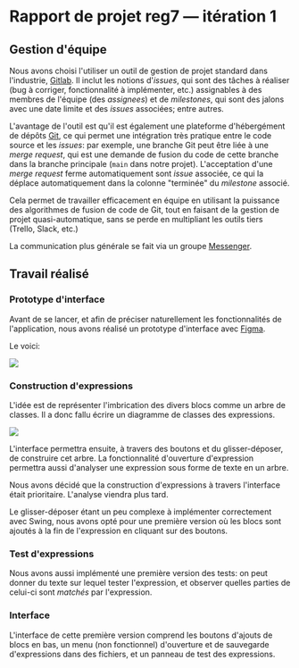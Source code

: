 # Rapport de projet reg7 — itération 1

## Gestion d'équipe

Nous avons choisi l'utiliser un outil de gestion de projet standard dans l'industrie, [Gitlab](https://gitlab.com). Il inclut les notions d'_issues_, qui sont des tâches à réaliser (bug à corriger, fonctionnalité à implémenter, etc.) assignables à des membres de l'équipe (des _assignees_) et de _milestones_, qui sont des jalons avec une date limite et des _issues_ associées; entre autres.

L'avantage de l'outil est qu'il est également une plateforme d'hébergément de dépôts [Git](https://git-scm.org), ce qui permet une intégration très pratique entre le code source et les _issues_: par exemple, une branche Git peut être liée à une _merge request_, qui est une demande de fusion du code de cette branche dans la branche principale (`main` dans notre projet). L'acceptation d'une _merge request_ ferme automatiquement sont _issue_ associée, ce qui la déplace automatiquement dans la colonne "terminée" du _milestone_ associé.

Cela permet de travailler efficacement en équipe en utilisant la puissance des algorithmes de fusion de code de Git, tout en faisant de la gestion de projet quasi-automatique, sans se perde en multipliant les outils tiers (Trello, Slack, etc.)

La communication plus générale se fait via un groupe [Messenger](https://messenger.com).

## Travail réalisé

### Prototype d'interface

Avant de se lancer, et afin de préciser naturellement les fonctionnalités de l'application, nous avons réalisé un prototype d'interface avec [Figma](https://figma.com).

Le voici:

![](prototype.png)

### Construction d'expressions

L'idée est de représenter l'imbrication des divers blocs comme un arbre de classes. Il a donc fallu écrire un diagramme de classes des expressions.

![](diagrammes/expressions.png)

L'interface permettra ensuite, à travers des boutons et du glisser-déposer, de construire cet arbre. La fonctionnalité d'ouverture d'expression permettra aussi d'analyser une expression sous forme de texte en un arbre.

Nous avons décidé que la construction d'expressions à travers l'interface était prioritaire. L'analyse viendra plus tard.

Le glisser-déposer étant un peu complexe à implémenter correctement avec Swing, nous avons opté pour une première version où les blocs sont ajoutés à la fin de l'expression en cliquant sur des boutons.

### Test d'expressions

Nous avons aussi implémenté une première version des tests: on peut donner du texte sur lequel tester l'expression, et observer quelles parties de celui-ci sont _matchés_ par l'expression.

### Interface

L'interface de cette première version comprend les boutons d'ajouts de blocs en bas, un menu (non fonctionnel) d'ouverture et de sauvegarde d'expressions dans des fichiers, et un panneau de test des expressions.

